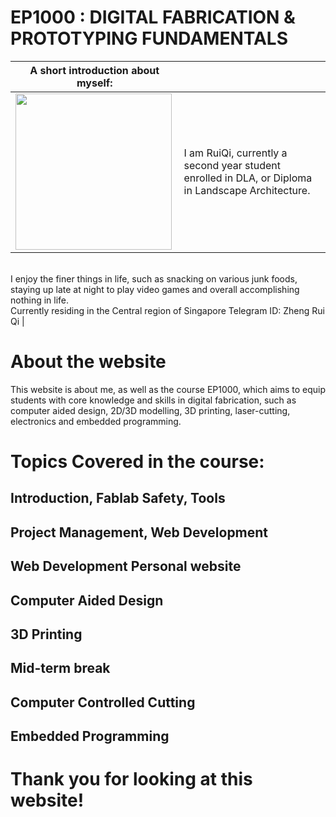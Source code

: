 # EP1000 : DIGITAL FABRICATION & PROTOTYPING FUNDAMENTALS

| A short introduction about myself:                                                                                                                  |                                                                                                                                                                                                                                                                                                                                                     |
| --------------------------------------------------------------------------------------------------------------------------------------------------- | --------------------------------------------------------------------------------------------------------------------------------------------------------------------------------------------------------------------------------------------------------------------------------------------------------------------------------------------------- |
| <img src="https://cdn.discordapp.com/attachments/667962453283569666/703510331300905020/WIN_20200423_18_09_30_Pro_2.jpg" title="" alt="" width="250"> | I am RuiQi, currently a second year student enrolled in DLA, or Diploma in Landscape Architecture.
<br>
I enjoy the finer things in life, such as snacking on various junk foods, staying up late at night to play video games and overall accomplishing nothing in life.
<br>
Currently residing in the Central region of Singapore Telegram ID: Zheng Rui Qi |

# About the website

 This website is about me, as well as the course EP1000, which aims to equip students with core knowledge and skills in digital fabrication, such as computer aided design, 2D/3D modelling, 3D printing, laser-cutting, electronics and embedded programming.

# Topics Covered in the course:

## Introduction, Fablab Safety, Tools

## Project Management, Web Development

## Web Development Personal website

## Computer Aided Design

## 3D Printing

## Mid-term break

## Computer Controlled Cutting

## Embedded Programming

# Thank you for looking at this website!
